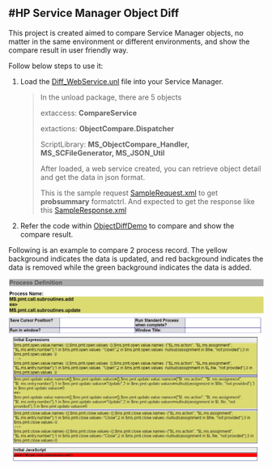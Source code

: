#HP Service Manager Object Diff
---

This project is created aimed to compare Service Manager objects, no matter in the same environment or different environments, and show the compare result in user friendly way. 

Follow below steps to use it:

1. Load the [Diff_WebService.unl](Resources/Diff_WebService.unl "Diff_WebService.unl") file into your Service Manager.
	> In the unload package, there are 5 objects
	> 
	> extaccess: **CompareService**
	> 
	> extactions: **ObjectCompare.Dispatcher**
	> 
	> ScriptLibrary: **MS_ObjectCompare_Handler, MS_SCFileGenerator, MS_JSON_Util**
	> 
	> After loaded, a web service created, you can retrieve object detail and get the data in json format.
	> 
	> This is the sample request  [SampleRequest.xml](Resources/SampleRequest.xml "SampleRequest.xml") to get **probsummary** formatctrl. And expected to get the response like this [SampleResponse.xml](Resources/SampleResponse.xml "SampleResponse.xml") 

2. Refer the code within [ObjectDiffDemo](ObjectDiffDemo/ObjectDiffDemo "ObjectDiffDemo") to compare and show the compare result.

Following is an example to compare 2 process record. The yellow background indicates the data is updated, and red background indicates the data is removed while the green background indicates the data is added.  

![XX](Resources/CompareResult.jpd.jpg)